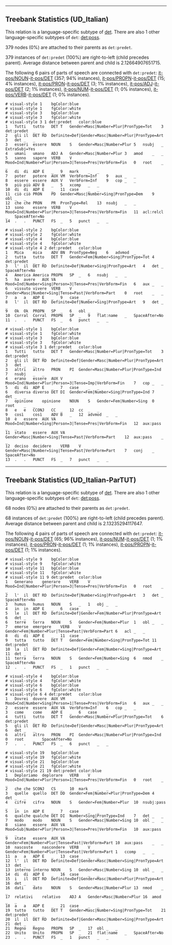 

--------------------------------------------------------------------------------

## Treebank Statistics (UD_Italian)

This relation is a language-specific subtype of [det]().
There are also 1 other language-specific subtypes of `det`: [det:poss]().

379 nodes (0%) are attached to their parents as `det:predet`.

379 instances of `det:predet` (100%) are right-to-left (child precedes parent).
Average distance between parent and child is 2.12664907651715.

The following 6 pairs of parts of speech are connected with `det:predet`: [it-pos/NOUN]()-[it-pos/DET]() (357; 94% instances), [it-pos/PROPN]()-[it-pos/DET]() (15; 4% instances), [it-pos/PRON]()-[it-pos/DET]() (3; 1% instances), [it-pos/ADJ]()-[it-pos/DET]() (2; 1% instances), [it-pos/NUM]()-[it-pos/DET]() (1; 0% instances), [it-pos/VERB]()-[it-pos/DET]() (1; 0% instances).


~~~ conllu
# visual-style 1	bgColor:blue
# visual-style 1	fgColor:white
# visual-style 3	bgColor:blue
# visual-style 3	fgColor:white
# visual-style 3 1 det:predet	color:blue
1	Tutti	tutto	DET	T	Gender=Masc|Number=Plur|PronType=Tot	3	det:predet	_	_
2	gli	il	DET	RD	Definite=Def|Gender=Masc|Number=Plur|PronType=Art	3	det	_	_
3	esseri	essere	NOUN	S	Gender=Masc|Number=Plur	5	nsubj	_	ExtraSubj=Yes
4	umani	umano	ADJ	A	Gender=Masc|Number=Plur	3	amod	_	_
5	sanno	sapere	VERB	V	Mood=Ind|Number=Plur|Person=3|Tense=Pres|VerbForm=Fin	0	root	_	_
6	di	di	ADP	E	_	9	mark	_	_
7	poter	potere	AUX	VM	VerbForm=Inf	9	aux	_	_
8	essere	essere	AUX	V	VerbForm=Inf	9	cop	_	_
9	più	più	ADV	B	_	5	xcomp	_	_
10	di	di	ADP	E	_	11	case	_	_
11	ciò	ciò	PRON	PD	Gender=Masc|Number=Sing|PronType=Dem	9	obl	_	_
12	che	che	PRON	PR	PronType=Rel	13	nsubj	_	_
13	sono	essere	VERB	V	Mood=Ind|Number=Plur|Person=3|Tense=Pres|VerbForm=Fin	11	acl:relcl	_	SpaceAfter=No
14	.	.	PUNCT	FS	_	5	punct	_	_

~~~


~~~ conllu
# visual-style 2	bgColor:blue
# visual-style 2	fgColor:white
# visual-style 4	bgColor:blue
# visual-style 4	fgColor:white
# visual-style 4 2 det:predet	color:blue
1	Mica	mica	ADV	BN	PronType=Neg	6	advmod	_	_
2	tutta	tutto	DET	T	Gender=Fem|Number=Sing|PronType=Tot	4	det:predet	_	_
3	l'	il	DET	RD	Definite=Def|Number=Sing|PronType=Art	4	det	_	SpaceAfter=No
4	America	America	PROPN	SP	_	6	nsubj	_	_
5	ha	avere	AUX	VA	Mood=Ind|Number=Sing|Person=3|Tense=Pres|VerbForm=Fin	6	aux	_	_
6	vissuto	vivere	VERB	V	Gender=Masc|Number=Sing|Tense=Past|VerbForm=Part	0	root	_	_
7	a	a	ADP	E	_	9	case	_	_
8	l'	il	DET	RD	Definite=Def|Number=Sing|PronType=Art	9	det	_	_
9	Ok	Ok	PROPN	SP	_	6	obl	_	_
10	Corral	Corral	PROPN	SP	_	9	flat:name	_	SpaceAfter=No
11	.	.	PUNCT	FS	_	6	punct	_	_

~~~


~~~ conllu
# visual-style 1	bgColor:blue
# visual-style 1	fgColor:white
# visual-style 3	bgColor:blue
# visual-style 3	fgColor:white
# visual-style 3 1 det:predet	color:blue
1	Tutti	tutto	DET	T	Gender=Masc|Number=Plur|PronType=Tot	3	det:predet	_	_
2	gli	il	DET	RD	Definite=Def|Gender=Masc|Number=Plur|PronType=Art	3	det	_	_
3	altri	altro	PRON	PI	Gender=Masc|Number=Plur|PronType=Ind	7	nsubj	_	_
4	erano	essere	AUX	V	Mood=Ind|Number=Plur|Person=3|Tense=Imp|VerbForm=Fin	7	cop	_	_
5	di	di	ADP	E	_	7	case	_	_
6	diversa	diverso	DET	DI	Gender=Fem|Number=Sing|PronType=Ind	7	det	_	_
7	opinione	opinione	NOUN	S	Gender=Fem|Number=Sing	0	root	_	_
8	e	e	CCONJ	CC	_	12	cc	_	_
9	così	così	ADV	B	_	12	advmod	_	_
10	è	essere	AUX	VA	Mood=Ind|Number=Sing|Person=3|Tense=Pres|VerbForm=Fin	12	aux:pass	_	_
11	stato	essere	AUX	VA	Gender=Masc|Number=Sing|Tense=Past|VerbForm=Part	12	aux:pass	_	_
12	deciso	decidere	VERB	V	Gender=Masc|Number=Sing|Tense=Past|VerbForm=Part	7	conj	_	SpaceAfter=No
13	.	.	PUNCT	FS	_	7	punct	_	_

~~~




--------------------------------------------------------------------------------

## Treebank Statistics (UD_Italian-ParTUT)

This relation is a language-specific subtype of [det]().
There are also 1 other language-specific subtypes of `det`: [det:poss]().

68 nodes (0%) are attached to their parents as `det:predet`.

68 instances of `det:predet` (100%) are right-to-left (child precedes parent).
Average distance between parent and child is 2.13235294117647.

The following 4 pairs of parts of speech are connected with `det:predet`: [it-pos/NOUN]()-[it-pos/DET]() (65; 96% instances), [it-pos/NUM]()-[it-pos/DET]() (1; 1% instances), [it-pos/PRON]()-[it-pos/DET]() (1; 1% instances), [it-pos/PROPN]()-[it-pos/DET]() (1; 1% instances).


~~~ conllu
# visual-style 9	bgColor:blue
# visual-style 9	fgColor:white
# visual-style 11	bgColor:blue
# visual-style 11	fgColor:white
# visual-style 11 9 det:predet	color:blue
1	Generano	generare	VERB	V	Mood=Ind|Number=Plur|Person=3|Tense=Pres|VerbForm=Fin	0	root	_	_
2	l'	il	DET	RD	Definite=Def|Number=Sing|PronType=Art	3	det	_	SpaceAfter=No
3	humus	humus	NOUN	S	_	1	obj	_	_
4	in	in	ADP	E	_	6	case	_	_
5	le	il	DET	RD	Definite=Def|Gender=Fem|Number=Plur|PronType=Art	6	det	_	_
6	terre	terra	NOUN	S	Gender=Fem|Number=Plur	1	obl	_	_
7	emerse	emergere	VERB	V	Gender=Fem|Number=Plur|Tense=Past|VerbForm=Part	6	acl	_	_
8	di	di	ADP	E	_	11	case	_	_
9	tutta	tutto	DET	T	Gender=Fem|Number=Sing|PronType=Tot	11	det:predet	_	_
10	la	il	DET	RD	Definite=Def|Gender=Fem|Number=Sing|PronType=Art	11	det	_	_
11	terra	terra	NOUN	S	Gender=Fem|Number=Sing	6	nmod	_	SpaceAfter=No
12	.	.	PUNCT	FS	_	1	punct	_	_

~~~


~~~ conllu
# visual-style 4	bgColor:blue
# visual-style 4	fgColor:white
# visual-style 6	bgColor:blue
# visual-style 6	fgColor:white
# visual-style 6 4 det:predet	color:blue
1	Dovrei	dovere	AUX	VM	Mood=Cnd|Number=Sing|Person=1|Tense=Pres|VerbForm=Fin	6	aux	_	_
2	essere	essere	AUX	VA	VerbForm=Inf	6	cop	_	_
3	come	come	ADP	E	_	6	case	_	_
4	tutti	tutto	DET	T	Gender=Masc|Number=Plur|PronType=Tot	6	det:predet	_	_
5	gli	il	DET	RD	Definite=Def|Gender=Masc|Number=Plur|PronType=Art	6	det	_	_
6	altri	altro	PRON	PI	Gender=Masc|Number=Plur|PronType=Ind	0	root	_	SpaceAfter=No
7	.	.	PUNCT	FS	_	6	punct	_	_

~~~


~~~ conllu
# visual-style 19	bgColor:blue
# visual-style 19	fgColor:white
# visual-style 21	bgColor:blue
# visual-style 21	fgColor:white
# visual-style 21 19 det:predet	color:blue
1	Deploriamo	deplorare	VERB	V	Mood=Ind|Number=Plur|Person=1|Tense=Pres|VerbForm=Fin	0	root	_	_
2	che	che	SCONJ	CS	_	10	mark	_	_
3	quelle	quello	DET	DD	Gender=Fem|Number=Plur|PronType=Dem	4	det	_	_
4	cifre	cifra	NOUN	S	Gender=Fem|Number=Plur	10	nsubj:pass	_	_
5	in	in	ADP	E	_	7	case	_	_
6	qualche	qualche	DET	DI	Number=Sing|PronType=Ind	7	det	_	_
7	modo	modo	NOUN	S	Gender=Masc|Number=Sing	10	obl	_	_
8	siano	essere	AUX	VA	Mood=Sub|Number=Plur|Person=3|Tense=Pres|VerbForm=Fin	10	aux:pass	_	_
9	state	essere	AUX	VA	Gender=Fem|Number=Plur|Tense=Past|VerbForm=Part	10	aux:pass	_	_
10	nascoste	nascondere	VERB	V	Gender=Fem|Number=Plur|Tense=Past|VerbForm=Part	1	ccomp	_	_
11	a	a	ADP	E	_	13	case	_	_
12	l'	il	DET	RD	Definite=Def|Gender=Masc|Number=Sing|PronType=Art	13	det	_	_
13	interno	interno	NOUN	S	Gender=Masc|Number=Sing	10	obl	_	_
14	di	di	ADP	E	_	16	case	_	_
15	i	il	DET	RD	Definite=Def|Gender=Masc|Number=Plur|PronType=Art	16	det	_	_
16	dati	dato	NOUN	S	Gender=Masc|Number=Plur	13	nmod	_	_
17	relativi	relativo	ADJ	A	Gender=Masc|Number=Plur	16	amod	_	_
18	a	a	ADP	E	_	21	case	_	_
19	tutto	tutto	DET	T	Gender=Masc|Number=Sing|PronType=Tot	21	det:predet	_	_
20	il	il	DET	RD	Definite=Def|Gender=Masc|Number=Sing|PronType=Art	21	det	_	_
21	Regno	Regno	PROPN	SP	_	17	obl	_	_
22	Unito	Unito	PROPN	SP	_	21	flat:name	_	SpaceAfter=No
23	.	.	PUNCT	FS	_	1	punct	_	_

~~~


